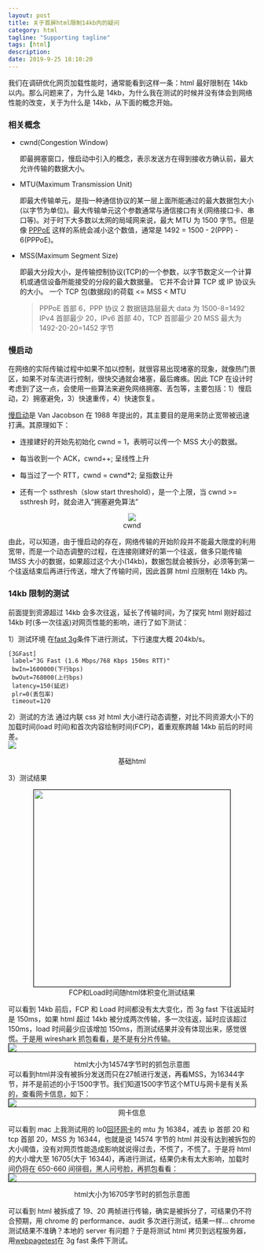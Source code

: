 ```yaml
---
layout: post
title: 关于首屏html限制14kb内的疑问
category: html
tagline: "Supporting tagline"
tags: [html]
description:
date: 2019-9-25 18:10:20
---
```


我们在调研优化网页加载性能时，通常能看到这样一条：html 最好限制在 14kb 以内。那么问题来了，为什么是 14kb，为什么我在测试的时候并没有体会到网络性能的改变，关于为什么是 14kb，从下面的概念开始。

### 相关概念

- cwnd(Congestion Window)

  即最拥塞窗口，慢启动中引入的概念，表示发送方在得到接收方确认前，最大允许传输的数据大小。

- MTU(Maximum Transmission Unit)

  即最大传输单元，是指一种通信协议的某一层上面所能通过的最大数据包大小(以字节为单位)。最大传输单元这个参数通常与通信接口有关(网络接口卡、串口等)。对于时下大多数以太网的局域网来说，最大 MTU 为 1500 字节。但是像 [PPPoE](https://zh.wikipedia.org/wiki/PPPoE) 这样的系统会减小这个数值，通常是 1492 = 1500 - 2(PPP) - 6(PPPoE)。

- MSS(Maximum Segment Size)

  即最大分段大小，是传输控制协议(TCP)的一个参数，以字节数定义一个计算机或通信设备所能接受的分段的最大数据量。 它并不会计算 TCP 或 IP 协议头的大小。
  一个 TCP 包(数据段)的荷载 <= MSS < MTU

  > PPPoE 首部 6，PPP 协议 2
  > 数据链路层最大 data 为 1500-8=1492
  > IPv4 首部最少 20，IPv6 首部 40，TCP 首部最少 20
  > MSS 最大为 1492-20-20=1452 字节

### 慢启动

在网络的实际传输过程中如果不加以控制，就很容易出现堵塞的现象，就像热门景区，如果不对车流进行控制，很快交通就会堵塞，最后瘫痪。因此 TCP 在设计时考虑到了这一点，会使用一些算法来避免网络拥塞、丢包等，主要包括：1）慢启动，2）拥塞避免，3）快速重传，4）快速恢复。

[慢启动](https://hpbn.co/building-blocks-of-tcp/#slow-start)是 Van Jacobson 在 1988 年提出的，其主要目的是用来防止宽带被迅速打满。其原理如下：

- 连接建好的开始先初始化 cwnd = 1，表明可以传一个 MSS 大小的数据。

- 每当收到一个 ACK，cwnd++; 呈线性上升

- 每当过了一个 RTT，cwnd = cwnd\*2; 呈指数让升

- 还有一个 ssthresh（slow start threshold），是一个上限，当 cwnd >= ssthresh 时，就会进入“拥塞避免算法”

 <center><img src="https://i.imgur.com/a7RnY4k.png" /></center>
 <center>cwnd</center>

由此，可以知道，由于慢启动的存在，网络传输的开始阶段并不能最大限度的利用宽带，而是一个动态调整的过程，在连接刚建好的第一个往返，做多只能传输 1MSS 大小的数据，如果超过这个大小(14kb)，数据包就会被拆分，必须等到第一个往返结束后再进行传送，增大了传输时间，因此首屏 html 应限制在 14kb 内。

### 14kb 限制的测试

前面提到资源超过 14kb 会多次往返，延长了传输时间，为了探究 html 刚好超过 14kb 时(多一次往返)对网页性能的影响，进行了如下测试：

1）测试环境
在[fast 3g](https://github.com/WPO-Foundation/webpagetest/blob/master/www/settings/connectivity.ini.sample)条件下进行测试，下行速度大概 204kb/s。

```
[3GFast]
 label="3G Fast (1.6 Mbps/768 Kbps 150ms RTT)"
 bwIn=1600000(下行bps)
 bwOut=768000(上行bps)
 latency=150(延迟)
 plr=0(丢包率)
 timeout=120
```

2）测试的方法
通过内联 css 对 html 大小进行动态调整，对比不同资源大小下的加载时间(load 时间)和首次内容绘制时间(FCP)，着重观察跨越 14kb 前后的时间差。
<img style="display:block; margin: auto;border: 1px solid；width:400px" src="https://i.imgur.com/xYznLy0.png" />

  <center>基础html</center>

3）测试结果

  <img style="display:block; margin: auto;border: 1px solid;width:400px" src="https://i.imgur.com/UktpBBq.png" />
  <center>FCP和Load时间随html体积变化测试结果</center>

可以看到 14kb 前后，FCP 和 Load 时间都没有太大变化，而 3g fast 下往返延时是 150ms，如果 html 超过 14kb 被分成两次传输，多一次往返，延时应该超过 150ms，load 时间最少应该增加 150ms，而测试结果并没有体现出来，感觉很慌。于是用 wireshark 抓包看看，是不是有分片传输。
<img style="display:block; margin: auto;border: 1px solid;" src="https://i.imgur.com/877Dazy.png" />

<center>html大小为14574字节时的抓包示意图</center>
可以看到html并没有被拆分发送而只在27帧进行发送，再看MSS，为16344字节，并不是前述的小于1500字节。我们知道1500字节这个MTU与网卡是有关系的，查看网卡信息，如下：
<img style="display:block; margin: auto;border: 1px solid;" src="https://i.imgur.com/msospq0.png" />
<center>网卡信息</center>

可以看到 mac 上我测试用的 lo0[回环网卡](https://zh.wikipedia.org/wiki/%E5%9B%9E%E7%8E%AF)的 mtu 为 16384，减去 ip 首部 20 和 tcp 首部 20，MSS 为 16344，也就是说 14574 字节的 html 并没有达到被拆包的大小阈值，没有对网页性能造成影响就说得过去，不慌了，不慌了。于是将 html 的大小增大至 16705(大于 16344)，再进行测试，结果仍未有太大影响，加载时间仍将在 650-660 间徘徊，黑人问号脸，再抓包看看：
<img style="display:block; margin: auto;border: 1px solid;" src="https://i.imgur.com/McR3iJb.png" />

<center>html大小为16705字节时的抓包示意图</center>

可以看到 html 被拆成了 19、20 两帧进行传输，确实是被拆分了，可结果仍不符合预期，用 chrome 的 performance、audit 多次进行测试，结果一样...
chrome 测试结果不准确？本地的 server 有问题？于是将测试 html 拷贝到远程服务器，用[webpagetest](https://www.webpagetest.org/)在 3g fast 条件下测试。
